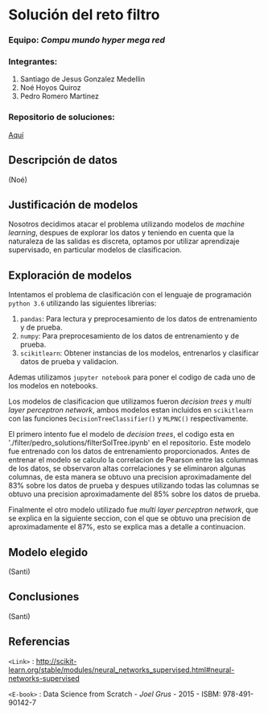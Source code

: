 # Solución del reto filtro

### Equipo: *Compu mundo hyper mega red*
### Integrantes: 
1. Santiago de Jesus Gonzalez Medellin
2. Noé Hoyos Quiroz
3. Pedro Romero Martinez

### Repositorio de soluciones:
[Aquí](https://github.com/zs10011598/dci3.git)


## Descripción de datos
 (Noé)

## Justificación de modelos
 
Nosotros decidimos atacar el problema utilizando modelos de *machine learning*, despues de explorar los datos y teniendo en cuenta que la naturaleza de las salidas es discreta, optamos por utilizar aprendizaje supervisado, en particular modelos de clasificacion.

## Exploración de modelos

Intentamos el problema de clasificación con el lenguaje de programación `python 3.6` utilizando las siguientes librerias:

1. `pandas`: Para lectura y preprocesamiento de los datos de entrenamiento y de prueba.
2. `numpy`: Para preprocesamiento de los datos de entrenamiento y de prueba.
3. `scikitlearn`: Obtener instancias de los modelos, entrenarlos y clasificar datos de prueba y validacion.

Ademas utilizamos `jupyter notebook` para poner el codigo de cada uno de los modelos en notebooks.

Los modelos de clasificacion que utilizamos fueron *decision trees* y *multi layer perceptron network*, ambos modelos estan incluidos en `scikitlearn` con las funciones `DecisionTreeClassifier()` y `MLPNC()` respectivamente.

El primero intento fue el modelo de *decision trees*, el codigo esta en './filter/pedro_solutions/filterSolTree.ipynb' en el repositorio. Este modelo fue entrenado con los datos de entrenamiento proporcionados. Antes de entrenar el modelo se calculo la correlacion de Pearson entre las columnas de los datos, se observaron altas correlaciones y se eliminaron algunas columnas, de esta manera se obtuvo una precision aproximadamente del 83% sobre los datos de prueba y despues utilizando todas las columnas se obtuvo una precision aproximadamente del 85% sobre los datos de prueba.

Finalmente el otro modelo utilizado fue *multi layer perceptron network*, que se explica en la siguiente seccion, con el que se obtuvo una precision de aproximadamente el 87%, esto se explica mas a detalle a continuacion.

## Modelo elegido
 (Santi)

## Conclusiones
 (Santi)

## Referencias
`<Link>` : <http://scikit-learn.org/stable/modules/neural_networks_supervised.html#neural-networks-supervised>

`<E-book>` : Data Science from Scratch - *Joel Grus* - 2015 - ISBM: 978-491-90142-7 
